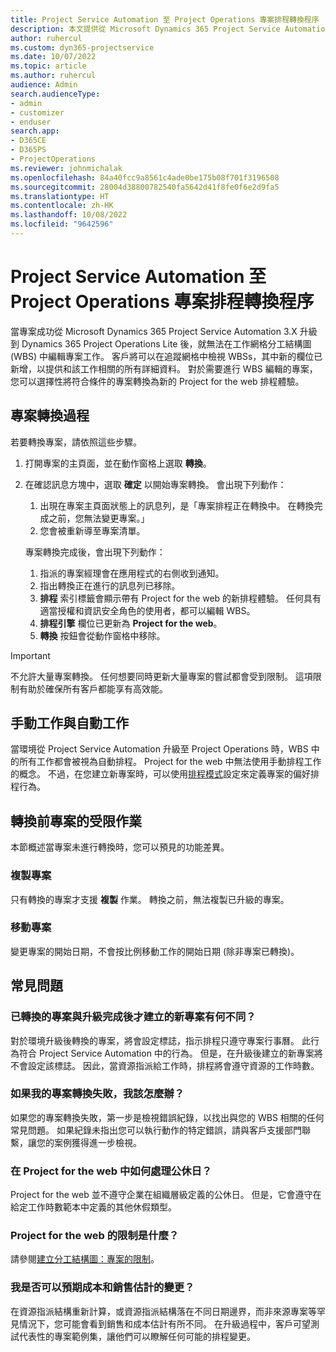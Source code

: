 ```yaml
---
title: Project Service Automation 至 Project Operations 專案排程轉換程序
description: 本文提供從 Microsoft Dynamics 365 Project Service Automation 到 Dynamics 365 Project Operations 的功能變更概觀。
author: ruhercul
ms.custom: dyn365-projectservice
ms.date: 10/07/2022
ms.topic: article
ms.author: ruhercul
audience: Admin
search.audienceType:
- admin
- customizer
- enduser
search.app:
- D365CE
- D365PS
- ProjectOperations
ms.reviewer: johnmichalak
ms.openlocfilehash: 84a40fcc9a8561c4ade0be175b08f701f3196508
ms.sourcegitcommit: 28004d38800782540fa5642d41f8fe0f6e2d9fa5
ms.translationtype: HT
ms.contentlocale: zh-HK
ms.lasthandoff: 10/08/2022
ms.locfileid: "9642596"
---
```

# <a name="project-service-automation-to-project-operations-project-scheduling-conversion-process"></a>Project Service Automation 至 Project Operations 專案排程轉換程序

當專案成功從 Microsoft Dynamics 365 Project Service Automation 3.X 升級到 Dynamics 365 Project Operations Lite 後，就無法在工作網格分工結構圖 (WBS) 中編輯專案工作。 客戶將可以在追蹤網格中檢視 WBSs，其中新的欄位已新增，以提供和該工作相關的所有詳細資料。 對於需要進行 WBS 編輯的專案，您可以選擇性將符合條件的專案轉換為新的 Project for the web 排程體驗。

## <a name="project-conversion-process"></a>專案轉換過程

若要轉換專案，請依照這些步驟。

1. 打開專案的主頁面，並在動作窗格上選取 **轉換**。
1. 在確認訊息方塊中，選取 **確定** 以開始專案轉換。 會出現下列動作：

    1. 出現在專案主頁面狀態上的訊息列，是「專案排程正在轉換中。 在轉換完成之前，您無法變更專案。」
    1. 您會被重新導至專案清單。

    專案轉換完成後，會出現下列動作：

    1. 指派的專案經理會在應用程式的右側收到通知。
    1. 指出轉換正在進行的訊息列已移除。
    1. **排程** 索引標籤會顯示帶有 Project for the web 的新排程體驗。 任何具有適當授權和資訊安全角色的使用者，都可以編輯 WBS。
    1. **排程引擎** 欄位已更新為 **Project for the web**。
    1. **轉換** 按鈕會從動作窗格中移除。

> [!IMPORTANT]
> 不允許大量專案轉換。 任何想要同時更新大量專案的嘗試都會受到限制。 這項限制有助於確保所有客戶都能享有高效能。

## <a name="manual-tasks-vs-automatic-tasks"></a>手動工作與自動工作

當環境從 Project Service Automation 升級至 Project Operations 時，WBS 中的所有工作都會被視為自動排程。 Project for the web 中無法使用手動排程工作的概念。 不過，在您建立新專案時，可以使用[排程模式](/project-management/scheduling-modes.md)設定來定義專案的偏好排程行為。

## <a name="restricted-operations-for-pre-conversion-projects"></a>轉換前專案的受限作業

本節概述當專案未進行轉換時，您可以預見的功能差異。

### <a name="copy-project"></a>複製專案

只有轉換的專案才支援 **複製** 作業。 轉換之前，無法複製已升級的專案。

### <a name="move-project"></a>移動專案

變更專案的開始日期，不會按比例移動工作的開始日期 (除非專案已轉換)。

## <a name="frequently-asked-questions"></a>常見問題

### <a name="what-are-the-differences-between-converted-projects-and-new-projects-that-are-created-after-the-upgrade-has-been-completed"></a>已轉換的專案與升級完成後才建立的新專案有何不同？

對於環境升級後轉換的專案，將會設定標誌，指示排程只遵守專案行事曆。 此行為符合 Project Service Automation 中的行為。 但是，在升級後建立的新專案將不會設定該標誌。 因此，當資源指派給工作時，排程將會遵守資源的工作時數。

### <a name="what-should-i-do-if-my-project-fails-to-be-converted"></a>如果我的專案轉換失敗，我該怎麼辦？

如果您的專案轉換失敗，第一步是檢視錯誤紀錄，以找出與您的 WBS 相關的任何常見問題。 如果紀錄未指出您可以執行動作的特定錯誤，請與客戶支援部門聯繫，讓您的案例獲得進一步檢視。

### <a name="how-are-business-closures-handled-in-project-for-the-web"></a>在 Project for the web 中如何處理公休日？

Project for the web 並不遵守企業在組織層級定義的公休日。 但是，它會遵守在給定工作時數範本中定義的其他休假類型。

### <a name="what-are-the-limitations-of-project-for-the-web"></a>Project for the web 的限制是什麼？

請參閱[建立分工結構圖：專案的限制](/project-management/create-wbs#project-limitations.md)。

### <a name="can-i-expect-changes-to-my-cost-and-sales-estimates"></a>我是否可以預期成本和銷售估計的變更？

在資源指派結構重新計算，或資源指派結構落在不同日期邊界，而非來源專案等罕見情況下，您可能會看到銷售和成本估計有所不同。 在升級過程中，客戶可望測試代表性的專案範例集，讓他們可以瞭解任何可能的排程變更。

